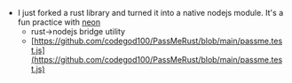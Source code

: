 *   I just forked a rust library and turned it into a native nodejs module. It's a fun practice with [neon](https://neon-bindings.com/docs/introduction/)
    *   rust->nodejs bridge utility
    *   [https://github.com/codegod100/PassMeRust/blob/main/passme.test.js](https://github.com/codegod100/PassMeRust/blob/main/passme.test.js)